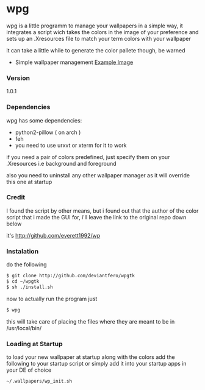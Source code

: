 # wpg

wpg is a little programm to manage your wallpapers in a simple way, it integrates a script wich takes the colors in the image of your preference and sets up an .Xresources file to match your term colors with your wallpaper

it can take a little while to generate the color pallete though, be warned

  - Simple wallpaper management
[Example Image](http://imgur.com/HXIm9v4)

### Version
1.0.1

### Dependencies

wpg has some dependencies:

* python2-pillow ( on arch )
* feh
* you need to use urxvt or xterm for it to work

if you need a pair of colors predefined, just specify them on your .Xresources
i.e background and foreground

also you need to uninstall any other wallpaper manager as it will override this one at startup

### Credit
I found the script by other means, but i found out that the author of the color script that i made
the GUI for, i'll leave the link to the original repo down below 

it's http://github.com/everett1992/wp

### Instalation
do the following
```sh
$ git clone http://github.com/deviantfero/wpgtk
$ cd ~/wpgtk
$ sh ./install.sh
```
now to actually run the program just
```sh
$ wpg
```
this will take care of placing the files where they are meant to be in /usr/local/bin/
### Loading at Startup
to load your new wallpaper at startup along with the colors add the following to your startup script or simply add it into your startup apps in your DE of choice
```sh
~/.wallpapers/wp_init.sh
```
